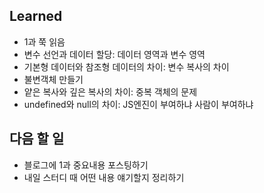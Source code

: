 ## Learned
- 1과 쭉 읽음
- 변수 선언과 데이터 할당: 데이터 영역과 변수 영역
- 기본형 데이터와 참조형 데이터의 차이: 변수 복사의 차이
- 불변객체 만들기
- 얕은 복사와 깊은 복사의 차이: 중복 객체의 문제
- undefined와 null의 차이: JS엔진이 부여하냐 사람이 부여하냐

## 다음 할 일
- 블로그에 1과 중요내용 포스팅하기
- 내일 스터디 때 어떤 내용 얘기할지 정리하기
